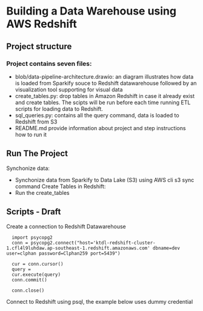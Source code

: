 # Building a Data Warehouse using AWS Redshift
## Project structure
### Project contains seven files:
* blob/data-pipeline-architecture.drawio: an diagram illustrates how data is loaded from Sparkify souce to Redshift datawarehouse followed by an visualization tool supporting for visual data
* create_tables.py: drop tables in Amazon Redshift in case it already exist and create tables. The scipts will be run before each time running ETL scripts for loading data to Redshift.
* sql_queries.py: contains all the query command, data is loaded to Redshift from S3
* README.md provide information about project and step instructions how to run it

## Run The Project
Synchonize data:
* Synchonize data from Sparkify to Data Lake (S3) using AWS cli s3 sync command
Create Tables in Redshift:
* Run the create_tables

## Scripts - Draft
Create a connection to Redshift Datawarehouse

```
  import psycopg2
  conn = psycopg2.connect("host='ktdl-redshift-cluster-1.cfl4l9luhdaw.ap-southeast-1.redshift.amazonaws.com' dbname=dev user=clphan password=Clphan259 port=5439")

  cur = conn.cursor()
  query = 
  cur.execute(query)
  conn.commit()

  conn.close()
```

Connect to Redshift using psql, the example below uses dummy credential
```psql -h ktdl-redshift-cluster-1.cfl4l9luhdaw.ap-southeast-1.redshift.amazonaws.com -U clphan -d dev -p 5439
```


